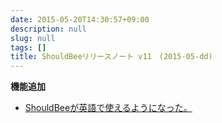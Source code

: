 ```yaml
---
date: 2015-05-20T14:30:57+09:00
description: null
slug: null
tags: []
title: ShouldBeeリリースノート v11　(2015-05-dd)
---
```


__機能追加__

* [ShouldBeeが英語で使えるようになった。](https://trello.com/c/l0TP0VPB/120-13-shouldbee)
